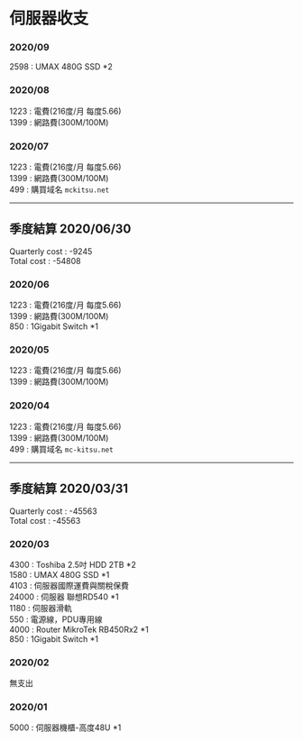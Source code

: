 # 伺服器收支

### 2020/09
2598   : UMAX 480G SSD *2  

### 2020/08
1223   : 電費(216度/月 每度5.66)  
1399   : 網路費(300M/100M)  
### 2020/07
1223   : 電費(216度/月 每度5.66)  
1399   : 網路費(300M/100M)  
499    : 購買域名 `mckitsu.net`  
***
## 季度結算 2020/06/30
Quarterly cost : -9245  
Total cost     : -54808  
### 2020/06
1223   : 電費(216度/月 每度5.66)  
1399   : 網路費(300M/100M)  
850    : 1Gigabit Switch *1  
### 2020/05
1223   : 電費(216度/月 每度5.66)  
1399   : 網路費(300M/100M)  
### 2020/04
1223   : 電費(216度/月 每度5.66)  
1399   : 網路費(300M/100M)  
499    : 購買域名 `mc-kitsu.net`  
***
## 季度結算 2020/03/31
Quarterly cost : -45563  
Total cost     : -45563  
### 2020/03
4300  : Toshiba 2.5吋 HDD 2TB *2  
1580  : UMAX 480G SSD *1  
4103  : 伺服器國際運費與關稅保費  
24000 : 伺服器 聯想RD540 *1  
1180  : 伺服器滑軌  
550   : 電源線，PDU專用線  
4000  : Router MikroTek RB450Rx2 *1  
850   : 1Gigabit Switch *1  
### 2020/02
無支出
### 2020/01
5000   : 伺服器機櫃-高度48U *1  
